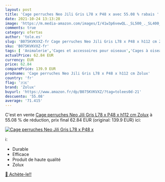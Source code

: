 ```yaml
---
layout: post
title: 'Cage perruches Neo Jili Gris L78 x P48 x avec 55.08 % rabais '
date: 2021-10-24 13:13:28
image: 'https://m.media-amazon.com/images/I/41w3p6vewQL._SL500_._SL400_.jpg'
comments: true
category: ofertas
author: 'tole.es'
slug: 'B075KVKVXZ-fr Cage perruches Neo Jili Gris L78 x P48 x h112 cm Zolux'
sku: 'B075KVKVXZ-fr'
tags: [ 'Animalerie','Cages et accessoires pour oiseaux','Cages à oiseaux','Oiseaux','zolux', ]
actualPrice: 62.84 EUR
currency: EUR
price: 62.84
comparePrice: 139.9 EUR
prodname: 'Cage perruches Neo Jili Gris L78 x P48 x h112 cm Zolux'
country: 'fr'
flag: '🇫🇷'
brand: 'Zolux'
buyurl: 'https://www.amazon.fr/dp/B075KVKVXZ/?tag=tolees0d-21'
descuento: '55.08'
average: '71.415'
---
```


C'est en vente [Cage perruches Neo Jili Gris L78 x P48 x h112 cm Zolux](https://www.amazon.fr/dp/B075KVKVXZ/?tag=tolees0d-21)  à  55.08 % de réduction, prix final  62.84 EUR (original: 139.9 EUR) ici:

[![Cage perruches Neo Jili Gris L78 x P48 x](https://m.media-amazon.com/images/I/41w3p6vewQL._SL500_._SL400_.jpg)](https://www.amazon.fr/dp/B075KVKVXZ/?tag=tolees0d-21)

ℹ️:

- Durable
- Efficace
- Produit de haute qualité
- Zolux

[🛒 Achète-le!!](https://www.amazon.fr/dp/B075KVKVXZ/?tag=tolees0d-21)
